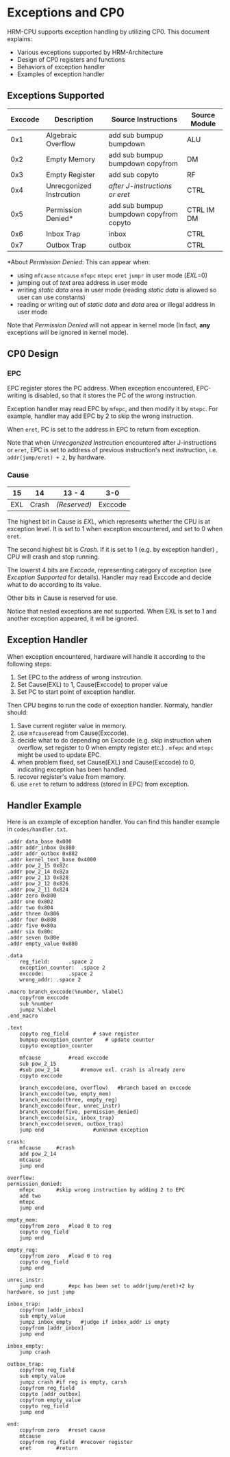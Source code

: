 # Exceptions and CP0

HRM-CPU supports exception handling by utilizing CP0.  This document explains:

+ Various exceptions supported by HRM-Architecture
+ Design of CP0 registers and functions
+ Behaviors of exception handler
+ Examples of exception handler



## Exceptions Supported

| Exccode | Description              | Source Instructions                     | Source Module |
| ------- | ------------------------ | --------------------------------------- | ------------- |
| 0x1     | Algebraic Overflow       | add sub bumpup bumpdown                 | ALU           |
| 0x2     | Empty Memory             | add sub bumpup bumpdown copyfrom        | DM            |
| 0x3     | Empty Register           | add sub copyto                          | RF            |
| 0x4     | Unrecgonized Instrcution | *after J-instructions or eret*          | CTRL          |
| 0x5     | Permission Denied*       | add sub bumpup bumpdown copyfrom copyto | CTRL IM DM    |
| 0x6     | Inbox Trap               | inbox                                   | CTRL          |
| 0x7     | Outbox Trap              | outbox                                  | CTRL          |

*About *Permission Denied*: This can appear when:

* using `mfcause` `mtcause` `mfepc` `mtepc` `eret` `jumpr` in user mode (*EXL*=0)
* jumping out of  *text* area address in user mode
* writing *static data* area in user mode (reading *static data* is allowed so user can use constants)
* reading or writing out of *static data* and *data* area or illegal address in user mode

Note that *Permission Denied* will not appear in kernel mode (In fact, **any** exceptions will be ignored in kernel mode).



## CP0 Design

### EPC 

EPC register stores the PC address. When exception encountered, EPC-writing is disabled, so that it stores the PC of the wrong instruction.

Exception handler may read EPC by `mfepc`, and then modify it by `mtepc`. For example, handler may add EPC by 2 to skip the wrong instruction.

When `eret`, PC is set to the address in EPC to return from exception.

Note that when *Unrecgonized Instrcution* encountered after J-instructions or `eret`, EPC is set to address of previous instruction's next instruction, i.e. `addr(jump/eret) + 2`, by hardware.

### Cause

| 15   | 14    | 13 - 4       | 3-0     |
| ---- | ----- | ------------ | ------- |
| EXL  | Crash | *(Reserved)* | Exccode |

The highest bit in Cause is *EXL*, which represents whether the CPU is at exception level. It is set to 1 when exception encountered, and set to 0 when `eret`.

The second highest bit is *Crash*. If it is set to 1 (e.g. by exception handler) , CPU will crash and stop running.

The lowerst 4 bits are *Exccode*, representing category of exception (see *Exception Supported* for details). Handler may read Exccode and decide what to do according to its value.

Other bits in Cause is reserved for use.

Notice that nested exceptions are not supported. When EXL is set to 1 and another exception appeared, it will be ignored.



## Exception Handler

When exception encountered, hardware will handle it according to the following steps:

1. Set EPC to the address of wrong instrcution.
2. Set Cause(EXL) to 1, Cause(Exccode) to proper value
3. Set PC to start point of exception handler.

Then CPU begins to run the code of exception handler. Normaly, handler should:

1. Save current register value in memory.
2. use `mfcause`read from Cause(Exccode).
3. decide what to do depending on Exccode (e.g. skip instruction when overflow, set register to 0 when empty register etc.) .  `mfepc` and `mtepc` might be used to update EPC.
4. when problem fixed, set Cause(EXL) and Cause(Exccode) to 0, indicating exception has been handled.
5. recover register's value from memory.
6. use `eret` to return to address (stored in EPC) from exception.



## Handler Example

Here is an example of exception handler. You can find this handler example in `codes/handler.txt`.

```assembly
.addr data_base 0x000
.addr addr_inbox 0x880
.addr addr_outbox 0x882
.addr kernel_text_base 0x4000
.addr pow_2_15 0x82c
.addr pow_2_14 0x82a
.addr pow_2_13 0x828
.addr pow_2_12 0x826
.addr pow_2_11 0x824
.addr zero 0x800
.addr one 0x802
.addr two 0x804
.addr three 0x806
.addr four 0x808
.addr five 0x80a
.addr six 0x80c
.addr seven 0x80e
.addr empty_value 0x880

.data
	reg_field:		.space 2 
	exception_counter:	.space 2
	exccode:		.space 2
	wrong_addr:	.space 2

.macro branch_exccode(%number, %label)
	copyfrom exccode
	sub %number
	jumpz %label
.end_macro

.text
	copyto reg_field 		# save register
	bumpup exception_counter	# update counter
	copyto exception_counter

	mfcause			#read exccode
	sub pow_2_15
	#sub pow_2_14		#remove exl. crash is already zero
	copyto exccode

	branch_exccode(one, overflow)	#branch based on exccode
	branch_exccode(two, empty_mem)
	branch_exccode(three, empty_reg)
	branch_exccode(four, unrec_instr)
	branch_exccode(five, permission_denied)
	branch_exccode(six, inbox_trap)
	branch_exccode(seven, outbox_trap)
	jump end				#unknown exception

crash:
	mfcause		#crash
	add pow_2_14
	mtcause
	jump end

overflow:
permission_denied:
	mfepc		#skip wrong instruction by adding 2 to EPC
	add two
	mtepc
	jump end

empty_mem:
	copyfrom zero	#load 0 to reg
	copyto reg_field
	jump end
	
empty_reg:
	copyfrom zero	#load 0 to reg
	copyto reg_field
	jump end

unrec_instr:
	jump end		#epc has been set to addr(jump/eret)+2 by hardware, so just jump

inbox_trap:
	copyfrom [addr_inbox]
	sub empty_value
	jumpz inbox_empty	#judge if inbox_addr is empty
	copyfrom [addr_inbox]
	jump end
	
inbox_empty:
	jump crash

outbox_trap:
	copyfrom reg_field
	sub empty_value
	jumpz crash	#if reg is empty, carsh
	copyfrom reg_field
	copyto [addr_outbox]
	copyfrom empty_value
	copyto reg_field
	jump end

end:
	copyfrom zero	#reset cause
	mtcause
	copyfrom reg_field	#recover register
	eret		#return
```

